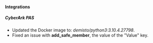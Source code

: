 
#### Integrations
##### CyberArk PAS
- Updated the Docker image to: *demisto/python3:3.10.4.27798*.
- Fixed an issue with **add_safe_member**, the value of the "Value" key.
